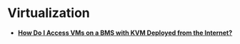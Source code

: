 # Virtualization<a name="EN-US_TOPIC_0151841139"></a>

-   **[How Do I Access VMs on a BMS with KVM Deployed from the Internet?](how-do-i-access-vms-on-a-bms-with-kvm-deployed-from-the-internet.md)**  


